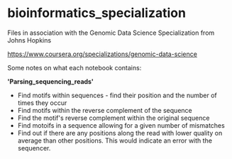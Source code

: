 # bioinformatics_specialization
Files in association with the Genomic Data Science Specialization from Johns Hopkins

https://www.coursera.org/specializations/genomic-data-science

Some notes on what each notebook contains: 

**'Parsing_sequencing_reads'**
* Find motifs within sequences - find their position and the number of times they occur
* Find motifs within the reverse complement of the sequence
* Find the motif's reverse complement within the original sequence
* Find motoifs in a sequence allowing for a given number of mismatches
* Find out if there are any positions along the read with lower quality on average than other positions. This would indicate an error with the sequencer.
